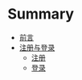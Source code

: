 # Summary

* [前言](README.md)
* [注册与登录](chapter1.md)
  * [注册](chapter1/zhu-ce.md)
  * [登录](chapter1/deng-lu.md)



